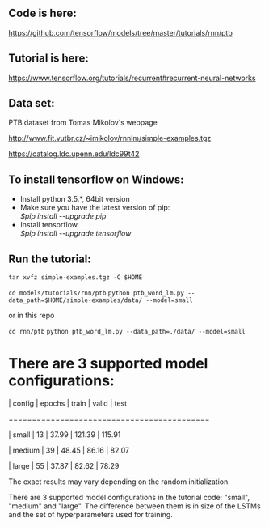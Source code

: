 ## Code is here:  
https://github.com/tensorflow/models/tree/master/tutorials/rnn/ptb

## Tutorial is here:
https://www.tensorflow.org/tutorials/recurrent#recurrent-neural-networks

## Data set:   
PTB dataset from Tomas Mikolov's webpage

http://www.fit.vutbr.cz/~imikolov/rnnlm/simple-examples.tgz

https://catalog.ldc.upenn.edu/ldc99t42

## To install tensorflow on Windows:
- Install python 3.5.*, 64bit version
- Make sure you have the latest version of pip:<br/>
  _$pip install --upgrade pip_<br/>
- Install tensorflow<br/>
  _$pip install --upgrade tensorflow_<br/>
  
  
 ## Run the tutorial:
  
  `tar xvfz simple-examples.tgz -C $HOME`
  
  `cd models/tutorials/rnn/ptb`
  `python ptb_word_lm.py --data_path=$HOME/simple-examples/data/ --model=small`
  
  or in this repo 
  
  `cd rnn/ptb`
  `python ptb_word_lm.py --data_path=./data/ --model=small`
  
  
There are 3 supported model configurations:
===========================================
| config | epochs | train | valid  | test

===========================================

| small  | 13     | 37.99 | 121.39 | 115.91

| medium | 39     | 48.45 |  86.16 |  82.07

| large  | 55     | 37.87 |  82.62 |  78.29

The exact results may vary depending on the random initialization.

  
  There are 3 supported model configurations in the tutorial code: "small", "medium" and "large". The difference between them is in size of the LSTMs and the set of hyperparameters used for training.
  
  
